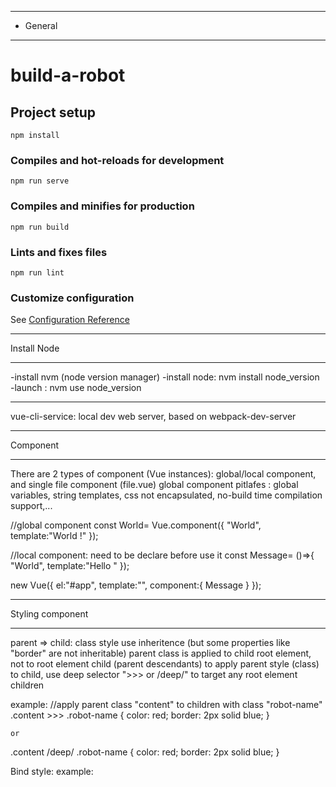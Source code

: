 ************************************************************************
* General
************************************************************************
# build-a-robot

## Project setup
```
npm install
```

### Compiles and hot-reloads for development
```
npm run serve
```

### Compiles and minifies for production
```
npm run build
```

### Lints and fixes files
```
npm run lint
```

### Customize configuration
See [Configuration Reference](https://cli.vuejs.org/config/)

************************************************************************
Install Node
***********************************************************************
 -install nvm (node version manager)
 -install node: nvm install node_version
 -launch : nvm use node_version

************************************************************************
vue-cli-service: local dev web server, based on webpack-dev-server

************************************************************************
Component
************************************************************************

There are 2 types of component (Vue instances): global/local component, and single file component (file.vue)
global component pitlafes : global variables, string templates, css not encapsulated, no-build time compilation support,...

//global component 
 const World= Vue.component({
     "World",
     template:"<span>World !</span>"
 });

//local component: need to be declare before use it
 const Message= ()=>{
     "World",
     template:"Hello <World/>"
 });

 new Vue({
     el:"#app",
     template:"<Message/>",
     component:{
       Message
     }
 });

************************************************************************
Styling component
************************************************************************
 parent => child: 
  class style use inheritence (but some properties like "border" are not inheritable)
  parent class is applied to child root element, not to root element child (parent descendants)
  to apply parent style (class) to child, use deep selector ">>> or /deep/" to target any root element children

  example: 
   //apply parent class "content" to children with class "robot-name"
   .content >>> .robot-name {
        color: red;
        border: 2px solid blue;
    }

    or 
   .content /deep/ .robot-name {
        color: red;
        border: 2px solid blue;
    }

Bind style:
  example: 
    <template>
      <p :style="{border:'2px solid red'}"></p> //to an object
      or 
      <p :style="saleBorderStyle"></p> //on condition

    </temlate>
    <script>
     export default {
        name="MyComp",
        computed:{
          saleBorderStyle(){
            return {
              border: this.selectedRobot.head.onSale ? "2px solid red": "3px solid #aaa"
            }
          },
          ...

        }
     }
    </script> 

Bind class:
:class="['sale-border']" ...

on condition 
 :class="{'sale-border': selectedRobot.head.onSale}" or
 :class="[saleBorderClass]" 

 example:
  computed:{
    ...,
    saleBorderClass(){
      return this.selectedRobot.head.onSale ? "sale-border": "";
    },
    ...
  }

Use sass:
install sass package : 
 npm i node-sass sass-loader --save-dev

example of sass syntaxe:
<style lang="scss">
.part {
  img {
    width: 165px;
  }
}

</style>

COMPONENT LIFECYCLE:
beforeCreate => created => beforeMount=> mounted => beforeUpdate => updated => beforeDetroy => destroyed

MIXINS:
1 Create mixin.js file
2 import file where to use it
3 add it to (target) mixins props: 
  export default {
      data(){

      },
      mixins:[myMixin],
      props:[],
      ...
  }

COMMUNICATION BETWEEN COMPONENTS:
 send data from parent to child with : use propos (child html attribute) and slot (injection)
 send data from child to parent: use event 

  Example: 
    $emit("event", data);
 
 validate props with: type, default value, etc.

  example:

    export default {
    // props: ["parts","position"],
    props: {
      parts:{
        type:Array,
        requiered:true
      },
      position:{
        type: String,
        required:true,
        validator: function (value){
          return ['left','right', 'center', 'bottom', 'base'].includes(value);
        } 
      }
    }

ROUTING:
install vue router package:
 vue cli: 
 - vue add router 
 or
 - npm install vue-router --save:
    1 create "router" folder and add index.js:

      import Vue from "vue";
      import Router from "vue-router";

      Vue.use(Router);
      const routes:[];
      export default new Router({        
        routes
      });

    2 conig main.js
      import Vue from "vue";
      import App from "./App.vue";
      import router from "./router/index"; //import router from "./router";

      Vue.config.productionTip = false;

      new Vue({
        router,
        render: (h) => h(App),
      }).$mount('#app');


router output: <router-view></route-view>

router link:
<router-link to="/">: use route path ("/")
or
<router-link :to="{name:'Home'}">: bind to route object

path with parms from routerLink

    <router-link :to="{
        name:'Parts',
        params:{
          id:this.selectedPart.id,
          partType:this.selectedPart.type
        }
      }">

Navigate from javascript code: 
 Examples:
    showPartInfo(){
      this.$router.push("/parts");
    },

    // path with params
    showPartInfo(){
      this.$router.push({
        name:"Parts",
        params:{
          id:this.selectedPart.id,
          partType:this.selectedPart.type
        }
      });
    },

    You can use "props" to pass params to router:
     - set route props to true: 
     Example:
     const routes = [
          ...,
          {
              path: "/parts/:partType/:id",
              name: "Parts",
              component: PartInfo,
              props:true 
          },
          ...
          ];
    
    in target component code: 
    Example:
    export default {
      props:['partType', 'id'],
      computed:{
        part() {
          const {partType, id}=this;      
          return parts[partType].find(part =>part.id=== +id);
        },
      }
    }

    you can validate props: see earlier;

USE NAMED VIEW:
    const routes = [
      {
        path: "/",
        name: "Home",
        components:{
            default: HomePage,
            sidebar: StandSideBar
        } 
      },
      ...

      ... App.vue
      ...
          <div class="container">
            <aside class="aside">
            <!--name view-->
              <router-view name="sidebar"></router-view>
            </aside>
            <main>
              <!--default view-->
              <router-view></router-view>
            </main>
          </div>
      ...

    Use history mode to remove # in url

    export default new Router({
        mode:"history",
        routes
    });


    Navigation guard: from and to 
     can be done on route or component

    Example of "from":
    on route:
      const routes:[
        {
          path: "/parts/:partType/:id",
          name: "Parts",
          component: PartInfo,
          props: true,
          beforeEnter: (to, from, next) => {
              const isValidId = Number.isInteger(Number(to.params.id));
              next(isValidId);
          }
        },
          ...
      ];

VUEX (View X):
One state for sevral objects
Mutation is synchronous
Actions  are async
Getters are use to read state

npm install vuex@[version] --save
1 create store folder in scr
2 add index.js
  import Vue from "vue";
  import Vuex from "vuex";

  Vue.use(Vuex);

  export default new Vuex.Store({
    state:{
      cart:[],
    },
    mutations:{
      addRobotToCart(state, robot){
        state.cart.push(robot);
      },
      updateParts(state , parts){
        state.parts=parts;
      }
    },
    getters:{
      cartSaleItems(state){
          return state.cart.filter(item=>item.head.onSale);
      }
    }      
  });

 3 config main.js
  import store from "./store";

  Vue.config.productionTip = false;

  new Vue({
    store,
    router,
    render: (h) => h(App),
  }).$mount('#app');

Read store from state:
 ...
 computed:{
   cart(){
     return this.$store.state.robots.cart;
   },
   saleCart(){
     return this.$store.getters.cartSaleItems;
   }
 }
 ...
 Use action to with API
  install axios
  config proxy: add "vue.congi.js" file to project root
     
   module.exports={
    devServer:{
        proxy:{
            "/api":{
                target:"http://localhost:8081",
                changeOrigin:true
            }
        }
    }
}

Use action from store

    actions:{
        getParts({commit}){
           //use relative url not : htpp://localhost/api/parts with vue proxy
           axios.get("/api/parts")
           .then(result=>commit("updateParts",result.data))
           .catch(console.error);
        },
       addRobotToCart({commit, state}, robot){
            const cart=[...state.cart, robot];
            return axios.post("/api/cart", cart)
            .then(()=>commit("addRobotToCart",robot));
        }
    },
//Commit => mutations (use 'state' and object to save)
...

  methods: {
    addToCart() {
      const robot = this.selectedRobot;
      const total =
        robot.head.cost +
        robot.leftArm.cost +
        robot.torso.cost +
        robot.rightArm.cost +
        robot.base.cost;

      //"addRobotToCart" is an mutation in store file index.js
      this.$store.commit("addRobotToCart",Object.assign({}, robot, { total }));
      this.addedToCart=true;
    },
  },
...
dispatch => actions (use a context (commit), state and object to use: make job)
...
  methods: {
    addToCart() {
      const robot = this.selectedRobot;
      const total =
        robot.head.cost +
        robot.leftArm.cost +
        robot.torso.cost +
        robot.rightArm.cost +
        robot.base.cost;

      //"addRobotToCart" is an action in store file index.js
      this.$store.dispatch("addRobotToCart", Object.assign({}, robot, { total }))
      .then(()=>this.$router.push("/cart"));
      this.addedToCart=true;
    },
  },


ORGANIZE STORE WITH MODULE
create a store file for each module, example robots.js

export default {

}

import module in main store file, store/index.js
  ...
  import robotsModules from "./modules/robots";
  import usersModules from "./modules/users";


  Vue.use(Vuex);


  export default new Vuex.Store({
      modules:{
          robots:robotsModules,
          users:usersModules
      }

  });

use namespaced actions
...
  created(){
    //actions
    this.$store.dispatch("robots/getParts");
  }, 
...

Use namespaced getters
export default {
  name: 'Cart',
  computed: {
      cart(){
          return this.$store.state.robots.cart;
      },
      saledCart(){
          //access to namespaced getters
          return this.$store.getters["robots/cartSaleItems"];
      }
  },
}

"state" and "getters" pass to mutations and getters modules are local to module
export default{
  ...
    mutations: {
    updateCurrentUser(state, user) {
      state.user = user;
    },
  },
  getters: {
    foo(state, getters, rootState){
      //use rootState to access to rootState, not avalaible in mutations and actions
      return `Users-getter/ ${state.foo}`;
    }
  },
  ...
}

MAP: GETTERS and STATE
export default {
  name: "App",
  computed: {
    // rootFoo(){
    //   return this.$store.state.foo;
    // },
    // usersFoo(){
    //   return this.$store.state.users.foo;
    // },

    ...mapState({
      rootFoo:"foo",
      usersFoo:state =>state.users.foo,
    }),

    // robotsFoo(){
    //   return this.$store.state.robots.foo;
    // },
    ...mapState("robots",{robotsFoo:"foo"}),//or
    ...mapState({robotsFoo:state =>state.robots.foo}),

    // rootGetterFoo(){
    //   return this.$store.getters.foo;
    // },
    // usersGetterFoo(){
    //   return this.$store.getters["users/foo"];
    // },
    ...mapGetters({
      rootGetterFoo:"foo",
      usersGetterFoo: ()=> this$store.getters["users/foo"],
    }),
    
    // robotsGetterFoo(){
    //   return this.$store.getters['robots/foo'];
    // },
    ...mapGetters("robots",{robotsGetterFoo:"foo"}), or
    ...mapGetters({robotsGetterFoo:state =>state.getters["robots/foo"] }),
  },
};

MAP ACTIONS
import {mapActions} from "vuex";

export default {

  methods:{
    ...mapActions("robots",["getParts","addRobotToCart"]),
  },
  addToCart(){
      const robot = this.selectedRobot;
      const total =
        robot.head.cost +
        robot.leftArm.cost +
        robot.torso.cost +
        robot.rightArm.cost +
        robot.base.cost;

      //use store 
      //dispatch return a Promise
      
      // this.$store.dispatch("robots/addRobotToCart",Object.assign({}, robot, { total }))
      // .then(()=>this.$router.push("/cart"));

      //use mapping
      this.addRobotToCar(Object.assign({}, robot, { total }))
      .then(()=>this.$router.push("/cart"));
  }
}

Idem for map mutations

DIRECTIVES AND FILTERS
  create js file
  example
  export  default{
    bind:(element)=>{
        element.style.position='absolute';
        element.style.bottom="5px";
        element.style.right="5px";
    }
  }

 
  import file  in target component
  example:
  import pinDirective from "../shared/pin-direcitve";

  export default {
      ...
      //directive name v-pin
      directives:{pin:pinDirective},
      ...
    }

    directive can receive arg (position) and modifiers (top.right)
    example:
      export  default{
          //direct hook
          bind:(element,binding)=>{
              if(binding.arg!=="position") return;
              Object.keys(binding.modifiers).forEach((key)=>{
                  element.style[key]="5px";
              });
              element.style.position='absolute';
          }
      }
      <div>
        <span class="sale" v-pin:position.top.right v-show="selectedPart.onSale">Sale!</span>
      </div>

    //directive can bind to an object 
      export  default{
          bind:(element,binding)=>{
              Object.keys(binding.value).forEach((position)=>{
                  element.style[position]="5px";
              });
              element.style.position='absolute';
          }
      }
      <div>
          <span class="sale" v-pin="{bottom:'5px', left:'5px'}" v-show="selectedPart.onSale">Sale!</span>
      </div>

      //use others hooks than "bind"
      const applyStyle=function(element, binding){
          Object.keys(binding.value).forEach((position)=>{
              element.style[position]=binding.value[position];
          });
          element.style.position='absolute';
      };
      export  default{
          bind:(element,binding)=>{
              applyStyle(element,binding);
          },
          update:(element, binding)=>{
              applyStyle(element,binding);
          }
      }

      //above code can be replaced  by function export

      export  default function (element, binding){
          Object.keys(binding.value).forEach((position)=>{
              element.style[position]=binding.value[position];
          });
          element.style.position='absolute';
      }

      DECLARE GLOBAL DIRECTIVE (in main.js)
        
        import pinDirective from './shared/pin-directive';

        Vue.config.productionTip = false;
        Vue.directive("pin",pinDirective);

        new Vue({
          store,
          router,
          render: (h) => h(App),
        }).$mount('#app');


      CREATE FILTERS
      1 create filter js file 
      ex:
      export default function (amount,symbol){
          return `${symbol} ${amount.toFixed(2)}`;
      }

      //declare global filter in main.js like directive

    DEPLOYING APP
    zero config integrate many packages
    npm run buid: create deployable dist folder, copy dist folder to web server
    deployment guide: https://cli.vuejs.org/guide/deployment.html

    build for different mode: development, staging, production
     npm run build -- --mode:staging

     1 create environment variable files:  env.staging.js file to project root
     2 env var must prefix by : VUE_APP_, except NODE_ENV=XXXXXXX
     
     build a production deployemnent
     config server:
     ex:
      const path = require('path')
      const express = require("express");

      const app = express();

      app.get('/api/parts', (req, res) =>
        res.send({
          heads: [
            {
              id: 1,
              description:
                "A robot head with an unusually large eye and teloscpic neck -- excellent for exploring high spaces.",
              title: "Large Cyclops",
              src: "/api/images/head-big-eye.png",
              type: "heads",
              cost: 1225.5
            },
            {
              id: 2,
          ]
        })
      );

      app.post('/api/cart', (req, res) => 
        setTimeout(() => res.status(201).send(), 800)
      );

      app.post('/api/sign-in', (req, res) => res.status(200).send());

      app.use('/api/images', express.static('images'));
      app.use("/",express.static("dist",{index:'index.html'}));

      app.listen(8081, () => console.log('Server listening on port 8081!'));
      
      DEEP LINKING
      npm install --save connect-history-api-fallback

      //in server index.js file
      const history=require("connect-history-api-fallback");

      const app = express();
      app.use(history({index:"/index.html"}));

      WEBPACK CONFIG
      generate webpack:
       > vue inspect --mode=production > webpack.config.js

      Constumize webpack from vue.config.js file:
      module.exports={
        configureWebpack:{
            module:{
                rules:[
                    {
                        test:/\.coffee$/,
                        use:['coffee-loader']
                    },
                    {
                        test:/\.(png|jpe?g|gif)(\?.*)?$/,
                        use:[{
                            loader:"url-loader",
                            options:{
                                limit:5000,
                                name:"img/[name].[hash:8].[ext]"
                            }
                        }]
                    }
                ]
            }
        },
        devServer:{
            proxy:{
                "/api":{
                    target:"http://localhost:8081",
                    changeOrigin:true
                }
            }
        }
    }
      use object and function syntaxes:
      ex:
        module.exports = {
            configureWebpack: (config) => {
                config.module.rules.push({
                    test: /\.coffee$/,
                    use: ['coffee-loader']
                });

                const newRule = {
                    test: /\.(png|jpe?g|gif)(\?.*)?$/,
                    use: [
                        {
                            loader: "url-loader",
                            options: {
                                limit: 15000,
                                name: "img/[name].[hash:8].[ext]"
                            }
                        }]
                }
                const imageRulesIndex= config.module.rules
                .findIndex(x=>x.test.source.includes("png|jpe?g|gif"));
                config.module.rules.splice(imageRulesIndex,1,newRule);
            },
            devServer: {
                proxy: {
                    "/api": {
                        target: "http://localhost:8081",
                        changeOrigin: true
                    }
                }
            }
        }
      Manage active nav-link color: add "exact" in router-link elt